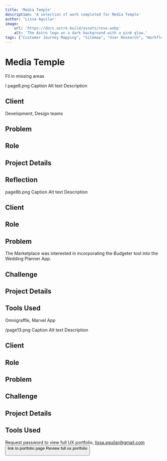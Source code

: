 ```yaml
---
title: 'Media Temple'
description: 'A selection of work completed for Media Temple'
author: 'Lissa Aguilar'
image:
    url: 'https://docs.astro.build/assets/rose.webp'
    alt: 'The Astro logo on a dark background with a pink glow.'
tags: ["Customer Journey Mapping", "Sitemap", "User Research", "Workflows", "Wireframes"]
---
```

# Media Temple



Fil in missing areas



I
<image>page8.png
Caption
Alt text
Description

## Client
Development, Design teams

## Problem

## Role

## Project Details

## Reflection

<image>page8b.png
Caption
Alt text
Description

## Client


## Role

## Problem
The  Marketplace was interested in incorporating the Budgeter tool into the  Wedding Planner App. 

## Challenge

   
## Project Details

## Tools Used
Omnigraffle, Marvel App


<image>/page13.png
Caption
Alt text
Description


## Client

## Role

## Problem

## Challenge

## Project Details
## Tools Used

Request password to view full UX portfolio, lissa.aguilar@gmail.com
<button> link to portfolio page
Review full ux portfolio




